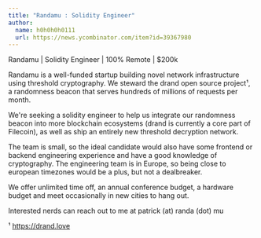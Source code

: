 ```yaml
---
title: "Randamu : Solidity Engineer"
author:
  name: h0h0h0h0111
  url: https://news.ycombinator.com/item?id=39367980
---
```

Randamu | Solidity Engineer | 100% Remote | $200k

Randamu is a well-funded startup building novel network infrastructure using threshold cryptography.
We steward the drand open source project¹, a randomness beacon that serves hundreds of millions of requests per month.

We&#x27;re seeking a solidity engineer to help us integrate our randomness beacon into more blockchain ecosystems (drand is currently a core part of Filecoin), as well as ship an entirely new threshold decryption network.

The team is small, so the ideal candidate would also have some frontend or backend engineering experience and have a good knowledge of cryptography. 
The engineering team is in Europe, so being close to european timezones would be a plus, but not a dealbreaker.

We offer unlimited time off, an annual conference budget, a hardware budget and meet occasionally in new cities to hang out.

Interested nerds can reach out to me at patrick (at) randa (dot) mu

¹ <a href="https:&#x2F;&#x2F;drand.love" rel="nofollow">https:&#x2F;&#x2F;drand.love</a>
